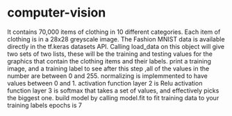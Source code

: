 # computer-vision
It contains 70,000 items of clothing in 10 different categories. Each item of clothing is in a 28x28 greyscale image.
The Fashion MNIST data is available directly in the tf.keras datasets API.
Calling load_data on this object will give two sets of two lists, these will be the training and testing values for the graphics that contain the clothing items and their labels.
print a training image, and a training label to see
after this step ,all of the values in the number are between 0 and 255.
normalizing is implemmented to have  values between 0 and 1.
 activation function layer 2 is Relu
 activation function layer 3 is softmax that takes a set of values, and effectively picks the biggest one.
 build model by calling model.fit to fit training data to your training labels
 epochs is 7 
